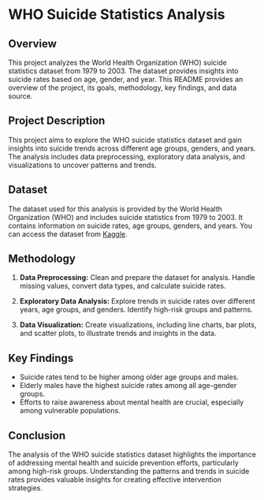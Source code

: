 # WHO Suicide Statistics Analysis

## Overview

This project analyzes the World Health Organization (WHO) suicide statistics dataset from 1979 to 2003. The dataset provides insights into suicide rates based on age, gender, and year. This README provides an overview of the project, its goals, methodology, key findings, and data source.

## Project Description

This project aims to explore the WHO suicide statistics dataset and gain insights into suicide trends across different age groups, genders, and years. The analysis includes data preprocessing, exploratory data analysis, and visualizations to uncover patterns and trends.

## Dataset

The dataset used for this analysis is provided by the World Health Organization (WHO) and includes suicide statistics from 1979 to 2003. It contains information on suicide rates, age groups, genders, and years. You can access the dataset from [Kaggle](https://www.kaggle.com/datasets/szamil/who-suicide-statistics).

## Methodology

1. **Data Preprocessing:** Clean and prepare the dataset for analysis. Handle missing values, convert data types, and calculate suicide rates.

2. **Exploratory Data Analysis:** Explore trends in suicide rates over different years, age groups, and genders. Identify high-risk groups and patterns.

3. **Data Visualization:** Create visualizations, including line charts, bar plots, and scatter plots, to illustrate trends and insights in the data.

## Key Findings

- Suicide rates tend to be higher among older age groups and males.
- Elderly males have the highest suicide rates among all age-gender groups.
- Efforts to raise awareness about mental health are crucial, especially among vulnerable populations.

## Conclusion

The analysis of the WHO suicide statistics dataset highlights the importance of addressing mental health and suicide prevention efforts, particularly among high-risk groups. Understanding the patterns and trends in suicide rates provides valuable insights for creating effective intervention strategies.